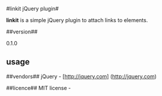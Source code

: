 #linkit  jQuery plugin#

**linkit** is a simple jQuery plugin to attach links to elements.

##version##

0.1.0

## usage ##

##vendors##
jQuery -  [http://jquery.com] (http://jquery.com)

##licence##
MIT license -[]()
